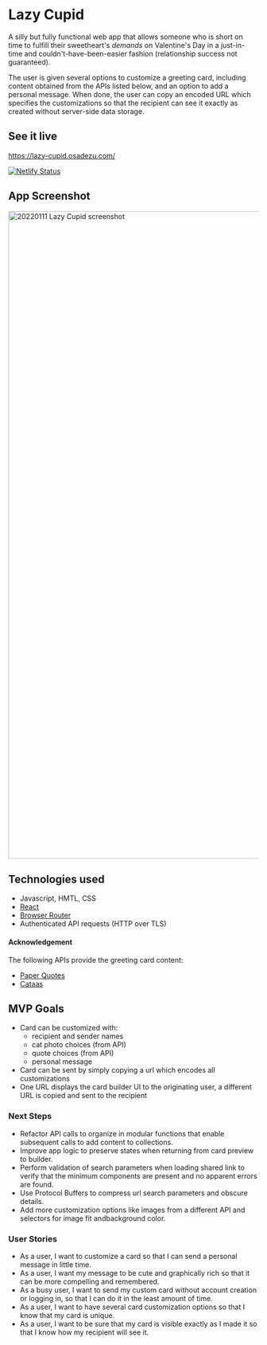 # Lazy Cupid

A silly but fully functional web app that allows someone who is short on time to fulfill their sweetheart's _demands_ on Valentine's Day in a just-in-time and couldn't-have-been-easier fashion (relationship success not guaranteed).

The user is given several options to customize a greeting card, including content obtained from the APIs listed below, and an option to add a personal message. When done, the user can copy an encoded URL which specifies the customizations so that the recipient can see it exactly as created without server-side data storage.

## See it live

https://lazy-cupid.osadezu.com/

[![Netlify Status](https://api.netlify.com/api/v1/badges/75924582-b0b2-4ad1-961c-6cd2789ef6bb/deploy-status)](https://app.netlify.com/sites/lazy-cupid/deploys)

## App Screenshot
<img width="1301" alt="20220111 Lazy Cupid screenshot" src="https://user-images.githubusercontent.com/24361930/148898075-44cffc2f-dffb-4476-88bb-01549c21fcf1.png">

## Technologies used

- Javascript, HMTL, CSS
- [React](https://reactjs.org/)
- [Browser Router](https://reactrouter.com/)
- Authenticated API requests (HTTP over TLS)

#### Acknowledgement

The following APIs provide the greeting card content:

- [Paper Quotes](https://paperquotes.com/)
- [Cataas](https://cataas.com/)

## MVP Goals

- Card can be customized with:
  - recipient and sender names
  - cat photo choices (from API)
  - quote choices (from API)
  - personal message
- Card can be sent by simply copying a url which encodes all customizations
- One URL displays the card builder UI to the originating user, a different URL is copied and sent to the recipient

### Next Steps

- Refactor API calls to organize in modular functions that enable subsequent calls to add content to collections.
- Improve app logic to preserve states when returning from card preview to builder.
- Perform validation of search parameters when loading shared link to verify that the minimum components are present and no apparent errors are found.
- Use Protocol Buffers to compress url search parameters and obscure details.
- Add more customization options like images from a different API and selectors for image fit andbackground color.

### User Stories

- As a user, I want to customize a card so that I can send a personal message in little time.
- As a user, I want my message to be cute and graphically rich so that it can be more compelling and remembered.
- As a busy user, I want to send my custom card without account creation or logging in, so that I can do it in the least amount of time.
- As a user, I want to have several card customization options so that I know that my card is unique.
- As a user, I want to be sure that my card is visible exactly as I made it so that I know how my recipient will see it.
